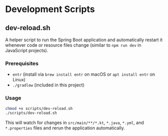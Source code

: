 # Development Scripts

## dev-reload.sh

A helper script to run the Spring Boot application and automatically restart it whenever code or resource files change (similar to `npm run dev` in JavaScript projects).

### Prerequisites

- `entr` (install via `brew install entr` on macOS or `apt install entr` on Linux)
- `./gradlew` (included in this project)

### Usage

```sh
chmod +x scripts/dev-reload.sh
./scripts/dev-reload.sh
```

This will watch for changes in `src/main/**/*.kt`, `*.java`, `*.yml`, and `*.properties` files and rerun the application automatically.
